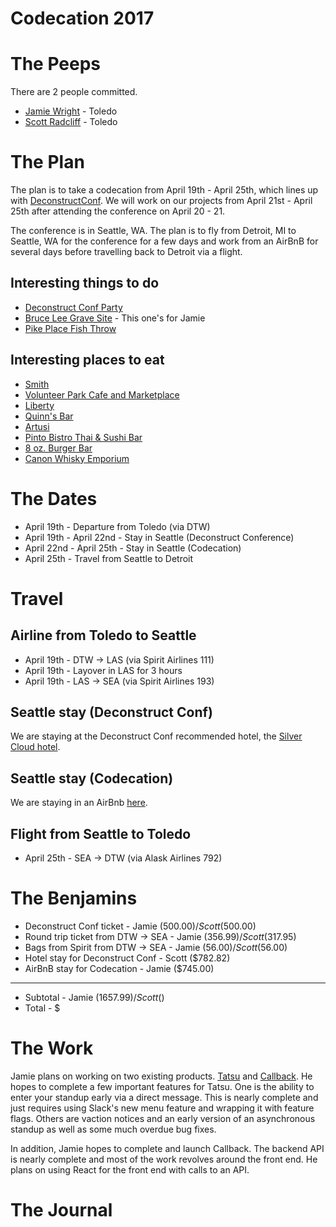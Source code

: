 Codecation 2017
===============

# The Peeps

There are 2 people committed.

* [Jamie Wright](http://github.com/jwright) - Toledo
* [Scott Radcliff](http://github.com/ScottRadcliff) - Toledo

# The Plan

The plan is to take a codecation from April 19th - April 25th, which lines up with [DeconstructConf](http://deconstructconf.com/). We will work on our projects from April 21st - April 25th after attending the conference on April 20 - 21.

The conference is in Seattle, WA. The plan is to fly from Detroit, MI to Seattle, WA for the conference for a few days and work from an AirBnB for several days before travelling back to Detroit via a flight.

## Interesting things to do

* [Deconstruct Conf Party](http://deconstructconf.com/party.html)
* [Bruce Lee Grave Site](https://www.tripadvisor.com/Attraction_Review-g60878-d615595-Reviews-Bruce_Lee_Grave_Site-Seattle_Washington.html) - This one's for Jamie
* [Pike Place Fish Throw](https://www.pikeplacefish.com/)

## Interesting places to eat

* [Smith](http://www.smithseattle.com/)
* [Volunteer Park Cafe and Marketplace](http://alwaysfreshgoodness.com/)
* [Liberty](http://www.libertybars.com/)
* [Quinn's Bar](http://www.quinnspubseattle.com/)
* [Artusi](http://www.artusibar.com/)
* [Pinto Bistro Thai & Sushi Bar](http://www.pintobistro.com/)
* [8 oz. Burger Bar](http://8ozburgerandco.com/)
* [Canon Whisky Emporium](http://www.canonseattle.com/)

# The Dates

* April 19th - Departure from Toledo (via DTW)
* April 19th - April 22nd - Stay in Seattle (Deconstruct Conference)
* April 22nd - April 25th - Stay in Seattle (Codecation)
* April 25th - Travel from Seattle to Detroit

# Travel

## Airline from Toledo to Seattle

* April 19th - DTW -> LAS (via Spirit Airlines 111)
* April 19th - Layover in LAS for 3 hours
* April 19th - LAS -> SEA (via Spirit Airlines 193)

## Seattle stay (Deconstruct Conf)

We are staying at the Deconstruct Conf recommended hotel, the [Silver Cloud hotel](https://broadway.silvercloud.com/irm/irm.html?g=DECONPAR&o=BROADWAY17).

## Seattle stay (Codecation)

We are staying in an AirBnb [here](https://www.airbnb.com/rooms/5470943).

## Flight from Seattle to Toledo

* April 25th - SEA -> DTW (via Alask Airlines 792)

# The Benjamins

* Deconstruct Conf ticket - Jamie ($500.00) / Scott ($500.00)
* Round trip ticket from DTW -> SEA - Jamie ($356.99) / Scott ($317.95)
* Bags from Spirit from DTW -> SEA - Jamie ($56.00) / Scott ($56.00)
* Hotel stay for Deconstruct Conf - Scott ($782.82)
* AirBnB stay for Codecation - Jamie ($745.00)

----------------------------------------

* Subtotal - Jamie ($1657.99) / Scott ($)
* Total - $

# The Work

Jamie plans on working on two existing products. [Tatsu](http://tatsu.io) and [Callback](http://callback.run). He hopes to complete a few important features for Tatsu. One is the ability to enter your standup early via a direct message. This is nearly complete and just requires using Slack's new menu feature and wrapping it with feature flags. Others are vaction notices and an early version of an asynchronous standup as well as some much overdue bug fixes.

In addition, Jamie hopes to complete and launch Callback. The backend API is nearly complete and most of the work revolves around the front end. He plans on using React for the front end with calls to an API.

# The Journal
